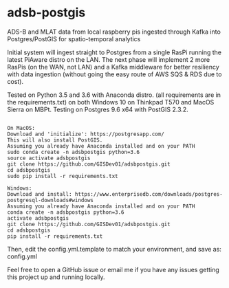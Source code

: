 # adsb-postgis
ADS-B and MLAT data from local raspberry pis ingested through Kafka into Postgres/PostGIS for spatio-temporal analytics

Initial system will ingest straight to Postgres from a single RasPi running the latest PiAware distro on the LAN.
The next phase will implement 2 more RasPis (on the WAN, not LAN) and a Kafka middleware for better resiliency
with data ingestion (without going the easy route of AWS SQS & RDS due to cost).

Tested on Python 3.5 and 3.6 with Anaconda distro. (all requirements are in the requirements.txt) on both
Windows 10 on Thinkpad T570 and MacOS Sierra on MBPt. Testing on Postgres 9.6 x64 with PostGIS 2.3.2.
```

```
~~~
On MacOS:
Download and 'initialize': https://postgresapp.com/
This will also install PostGIS.
Assuming you already have Anaconda installed and on your PATH
sudo conda create -n adsbpostgis python=3.6
source activate adsbpostgis
git clone https://github.com/GISDev01/adsbpostgis.git
cd adsbpostgis
sudo pip install -r requirements.txt
~~~
~~~
Windows:
Download and install: https://www.enterprisedb.com/downloads/postgres-postgresql-downloads#windows
Assuming you already have Anaconda installed and on your PATH
conda create -n adsbpostgis python=3.6
activate adsbpostgis
git clone https://github.com/GISDev01/adsbpostgis.git
cd adsbpostgis
pip install -r requirements.txt
~~~

Then, edit the config.yml.template to match your environment, and save as: config.yml

Feel free to open a GitHub issue or email me if you have any issues getting this project up and running locally.